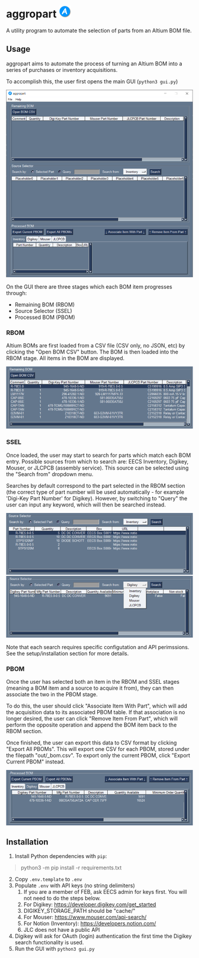 # aggropart <img src="images/logo.png" width="32px" height="32px">

A utility program to automate the selection of 
parts from an Altium BOM file.

## Usage
aggropart aims to automate the process of turning an Altium BOM 
into a series of purchases or inventory acquisitions.

To accomplish this, the user first opens the main GUI (`python3 gui.py`)

![](images/blank.png)

On the GUI there are three stages which each BOM item progresses through:
- Remaining BOM (RBOM)
- Source Selector (SSEL)
- Processed BOM (PBOM)

### RBOM
Altium BOMs are first loaded from a CSV file (CSV only, no JSON, etc)
by clicking the "Open BOM CSV" button. The BOM is then loaded into
the RBOM stage. All items in the BOM are displayed.

![](images/rbom.png)

### SSEL
Once loaded, the user may start to search for parts which match
each BOM entry. Possible sources from which to search are:
EECS Inventory, Digikey, Mouser, or JLCPCB (assembly service).
This source can be selected using the "Search from" dropdown menu.

Searches by default correspond to the part selected in the RBOM
section (the correct type of part number will be used automatically -
for example 'Digi-Key Part Number' for Digikey). However, by
switching to "Query" the user can input any keyword, which will
then be searched instead.

![](images/ssel_main.png)
![](images/ssel_src.png)

Note that each search requires specific configutation and API
perimssions. See the setup/installation section for more details.

### PBOM
Once the user has selected both an item in the RBOM and SSEL stages
(meaning a BOM item and a source to acquire it from), they can then
associate the two in the PBOM stage.

To do this, the user should click "Associate Item With Part", which
will add the acquisition data to its associated PBOM table. If that
association is no longer desired, the user can click
"Remove Item From Part", which will perform the opposite operation
and append the BOM item back to the RBOM section.

Once finished, the user can export this data to CSV format by
clicking "Export All PBOMs". This will export one CSV for each PBOM,
stored under the filepath "out/<src>_bom.csv". To export only the
current PBOM, click "Export Current PBOM" instead.

![](images/pbom.png)

## Installation
1. Install Python dependencies with `pip`:
> python3 -m pip install -r requirements.txt
2. Copy `.env.template` to `.env`
3. Populate `.env` with API keys (no string delimiters)
   1. If you are a member of FEB, ask EECS admin for keys first. 
      You will not need to do the steps below.
   2. For Digikey: https://developer.digikey.com/get_started
   3. DIGIKEY_STORAGE_PATH should be "cache/"
   4. For Mouser: https://www.mouser.com/api-search/
   5. For Notion (Inventory): https://developers.notion.com/
   6. JLC does not have a public API
4. Digikey will ask for OAuth (login) authentication the first 
   time the Digikey search functionality is used.
5. Run the GUI with `python3 gui.py`
